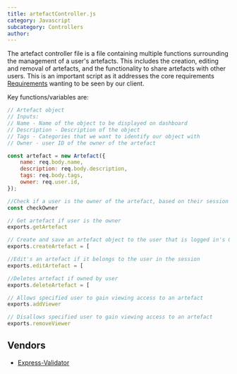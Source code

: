 ```yaml
---
title: artefactController.js
category: Javascript
subcategory: Controllers
author: 
---
```


The artefact controller file is a file containing multiple functions surrounding the management of a user's artefacts. This includes the creation, editing and removal of artefacts, and the functionality to share artefacts with other users. This is an important script as it addresses the core requirements [Requirements](https://kanetesta.github.io/IT-Project/content/Requirements/requirements-analysis.html) wanting to be seen by our client.

Key functions/variables are:

```javascript
// Artefact object
// Inputs:
// Name - Name of the object to be displayed on dashboard
// Description - Description of the object
// Tags - Categories that we want to identify our object with
// Owner - user ID of the owner of the artefact

const artefact = new Artefact({
    name: req.body.name,
    description: req.body.description,
    tags: req.body.tags,
    owner: req.user.id,
});
```

```javascript
//Check if a user is the owner of the artefact, based on their session (login) information. If they aren't the owner of an artefact, don't let them make changes
const checkOwner
```

```javascript
// Get artefact if user is the owner
exports.getArtefact
```

```javascript
// Create and save an artefact object to the user that is logged in's GCS
exports.createArtefact = [
```

```javascript
//Edit's an artefact if it belongs to the user in the session
exports.editArtefact = [
```

```javascript
//Deletes artefact if owned by user
exports.deleteArtefact = [
```

```javascript
// Allows specified user to gain viewing access to an artefact
exports.addViewer
```

```javascript
// Disallows specified user to gain viewing access to an artefact
exports.removeViewer
```

## Vendors

* [Express-Validator](https://kanetesta.github.io/IT-Project/content/Vendors/ExpressValidator.html)
